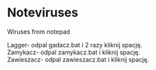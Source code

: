 # Noteviruses
Wiruses from notepad


Lagger- odpal gadacz.bat i 2 razy kliknij spację. <br />
Zamykacz- odpal zamykacz.bat i kliknij spację.<br />
Zawieszacz- odpal zawieszacz.bat i kliknij spację.<br />

